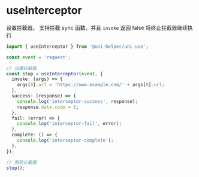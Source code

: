# useInterceptor

设置拦截器。 支持拦截 sync 函数，并且 `invoke` 返回 false 将终止拦截器继续执行

```typescript
import { useInterceptor } from '@uni-helper/uni-use';

const event = 'request';

// 设置拦截器
const stop = useInterceptor(event, {
  invoke: (args) => {
    args[0].url = 'https://www.example.com/' + args[0].url;
  },
  success: (response) => {
    console.log('interceptor-success', response);
    response.data.code = 1;
  },
  fail: (error) => {
    console.log('interceptor-fail', error);
  },
  complete: () => {
    console.log('interceptor-complete');
  },
});

// 删除拦截器
stop();
```
